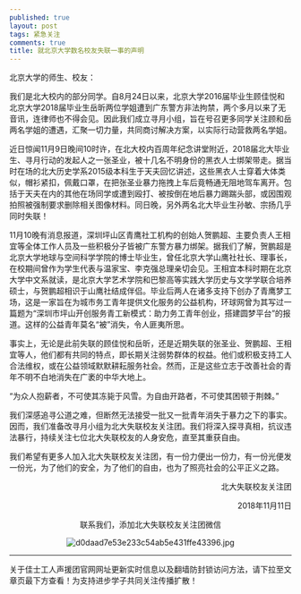 ```yaml
---
published: true
layout: post
tags: 紧急关注
comments: true
title: 就北京大学数名校友失联一事的声明
---
```



北京大学的师生、校友：

我们是北大校内的部分同学。自8月24日以来，北京大学2016届毕业生顾佳悦和北京大学2018届毕业生岳昕两位学姐遭到广东警方非法拘禁，两个多月以来了无音讯，连律师也不得会见。因此我们成立寻月小组，旨在号召更多同学关注顾和岳两名学姐的遭遇，汇聚一切力量，共同商讨解决方案，以实际行动营救两名学姐。

近日惊闻11月9日晚间10时许，在北大校内百周年纪念讲堂附近，2018届北大毕业生、寻月行动的发起人之一张圣业，被十几名不明身份的黑衣人士绑架带走。据当时在场的北大历史学系2015级本科生于天夫回忆讲述，这些黑衣人士穿着大体类似，帽衫紧扣，佩戴口罩，在把张圣业暴力拖拽上车后竟畅通无阻地驾车离开。包括于天夫在内的其他在场同学或遭到殴打、被按倒在地后暴力踢踹头部，或因围观拍照被强制要求删除相关图像材料。同日晚，另外两名北大毕业生孙敏、宗扬几乎同时失联！

11月10晚有消息报道，深圳坪山区青鹰社工机构的创始人贺鹏超、主要负责人王相宜等全体工作人员及一些积极分子皆被广东警方暴力绑架。据我们了解，贺鹏超是北京大学地球与空间科学学院的博士毕业生，曾任北京大学山鹰社社长、理事长，在校期间曾作为学生代表与温家宝、李克强总理亲切会见。王相宜本科时期在北京大学中文系就读，是北京大学艺术学院和巴黎高等实践大学历史与文学学联合培养硕士，与贺鹏超相识于山鹰社结成伴侣。毕业后两人在诸多支持下创办了青鹰梦工场，这是一家旨在为城市务工青年提供文化服务的公益机构，环球网曾为其写过一篇题为“深圳市坪山开创服务青工新模式：助力务工青年创业，搭建圆梦平台”的报道。这样的公益青年莫名“被”消失，令人匪夷所思。

事实上，无论是此前失联的顾佳悦和岳昕，还是近期失联的张圣业、贺鹏超、王相宜等人，他们都有共同的特点，即长期关注弱势群体的权益。他们或积极支持工人合法维权，或在公益领域默默耕耘服务社会。然而，正是这些立志于改善社会的青年不明不白地消失在广袤的中华大地上。

“为众人抱薪者，不可使其冻毙于风雪。为自由开路者，不可使其困顿于荆棘。”

我们深感追寻公道之难，但断然无法接受一批又一批青年消失于暴力之下的事实。因而，我们准备改寻月小组为北大失联校友关注团。我们将深入探寻真相，抗议违法暴行，持续关注七位北大失联校友的人身安危，直至其重获自由。

我们希望有更多人加入北大失联校友关注团，有一份力便出一份力，有一份光便发一份光，为了他们的安全，为了他们的自由，也为了照亮社会的公平正义之路。

<p align="right">北大失联校友关注团</p>

<p align="right">2018年11月11日</p>


<p align="center">联系我们，添加北大失联校友关注团微信</p>

<p align="center"><img src="https://i.loli.net/2018/11/11/5be80d54db9e2.jpg" alt="d0daad7e53e233c54ab5e431ffe43396.jpg" title="d0daad7e53e233c54ab5e431ffe43396.jpg" /></p>

---
关于佳士工人声援团官网网址更新实时信息以及翻墙防封锁访问方法，请下拉至文章页最下方查看！为支持进步学子共同关注传播扩散！
